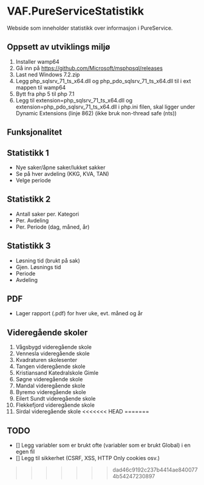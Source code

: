 # VAF.PureServiceStatistikk

Webside som inneholder statistikk over informasjon i PureService.


## Oppsett av utviklings miljø
  1. Installer wamp64
  2. Gå inn på https://github.com/Microsoft/msphpsql/releases
  3. Last ned Windows 7.2.zip
  4. Legg php_sqlsrv_71_ts_x64.dll og php_pdo_sqlsrv_71_ts_x64.dll til i ext mappen til wamp64
  5. Bytt fra php 5 til php 7.1
  6. Legg til extension=php_sqlsrv_71_ts_x64.dll og extension=php_pdo_sqlsrv_71_ts_x64.dll i php.ini filen, skal ligger under Dynamic Extensions (linje 862) (ikke bruk non-thread safe (nts))  


## Funksjonalitet

## Statistikk 1
-	Nye saker/åpne saker/lukket sakker
-	Se på hver avdeling (KKG, KVA, TAN)
-	Velge periode

## Statistikk 2
-	Antall saker per. Kategori
-	Per. Avdeling
-	Per. Periode (dag, måned, år)

## Statistikk 3
-	Løsning tid (brukt på sak)
-	Gjen. Løsnings tid
-	Periode
-	Avdeling

## PDF
- Lager rapport (.pdf) for hver uke, evt. måned og år


## Videregående skoler
1. Vågsbygd videregående skole
2. Vennesla videregående skole
3. Kvadraturen skolesenter
4. Tangen videregående skole
5. Kristiansand Katedralskole Gimle
6. Søgne videregående skole
7. Mandal videregående skole
8. Byremo videregående skole
9. Eilert Sundt videregående skole
10. Flekkefjord videregående skole
11. Sirdal videregående skole
<<<<<<< HEAD
=======


## TODO
-  [] Legg variabler som er brukt ofte (variabler som er brukt Global) i en egen fil
-  [] Legg til sikkerhet (CSRF, XSS, HTTP Only cookies osv.)


>>>>>>> dad46c9192c237b4414ae8400774b54247230897
